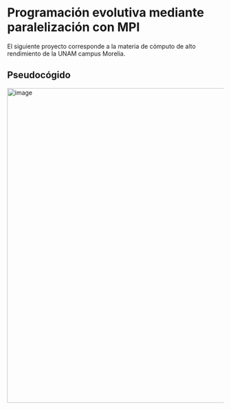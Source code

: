 # Programación evolutiva mediante paralelización con MPI

El siguiente proyecto corresponde a la materia de cómputo de alto rendimiento de la UNAM campus Morelia.

## Pseudocógido



<img width="733" alt="image" src="https://github.com/user-attachments/assets/b18ed373-2cb7-4ac7-8a72-4f748b6f6f80" />

